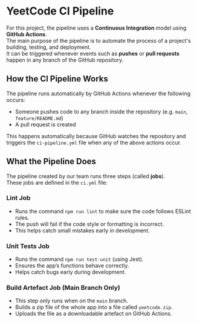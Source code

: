 #  YeetCode CI Pipeline

For this project, the pipeline uses a **Continuous Integration** model using **GitHub Actions**.  
The main purpose of the pipeline is to automate the process of a project's building, testing, and deployment.  
It can be triggered whenever events such as **pushes** or **pull requests** happen in any branch of the GitHub repository.


##  How the CI Pipeline Works

The pipeline runs automatically by GitHub Actions whenever the following occurs:

- Someone pushes code to any branch inside the repository (e.g. `main`, `feature/README.md`)
- A pull request is created

This happens automatically because GitHub watches the repository and triggers the `ci-pipeline.yml` file when any of the above actions occur.

##  What the Pipeline Does

The pipeline created by our team runs three steps (called **jobs**).  
These jobs are defined in the `ci.yml` file:

###  Lint Job

- Runs the command `npm run lint` to make sure the code follows ESLint rules.
- The push will fail if the code style or formatting is incorrect.
- This helps catch small mistakes early in development.

###  Unit Tests Job

- Runs the command `npm run test-unit` (using Jest).
- Ensures the app’s functions behave correctly.
- Helps catch bugs early during development.

###  Build Artefact Job (Main Branch Only)

- This step only runs when on the `main` branch.
- Builds a zip file of the whole app into a file called `yeetcode.zip`.
- Uploads the file as a downloadable artefact on GitHub Actions.

